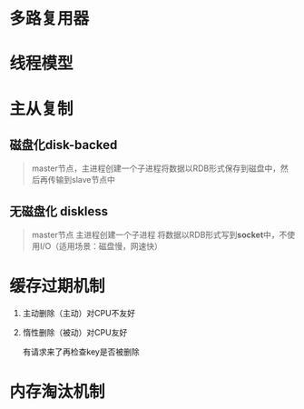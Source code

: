 # 多路复用器

# 线程模型

# 主从复制

## 磁盘化disk-backed

> master节点，主进程创建一个子进程将数据以RDB形式保存到磁盘中，然后再传输到slave节点中

## 无磁盘化 diskless

> master节点 主进程创建一个子进程 将数据以RDB形式写到**socket**中，不使用I/O（适用场景：磁盘慢，网速快）

# 缓存过期机制

1. 主动删除（主动）对CPU不友好

2. 惰性删除（被动）对CPU友好

   有请求来了再检查key是否被删除

# 内存淘汰机制


